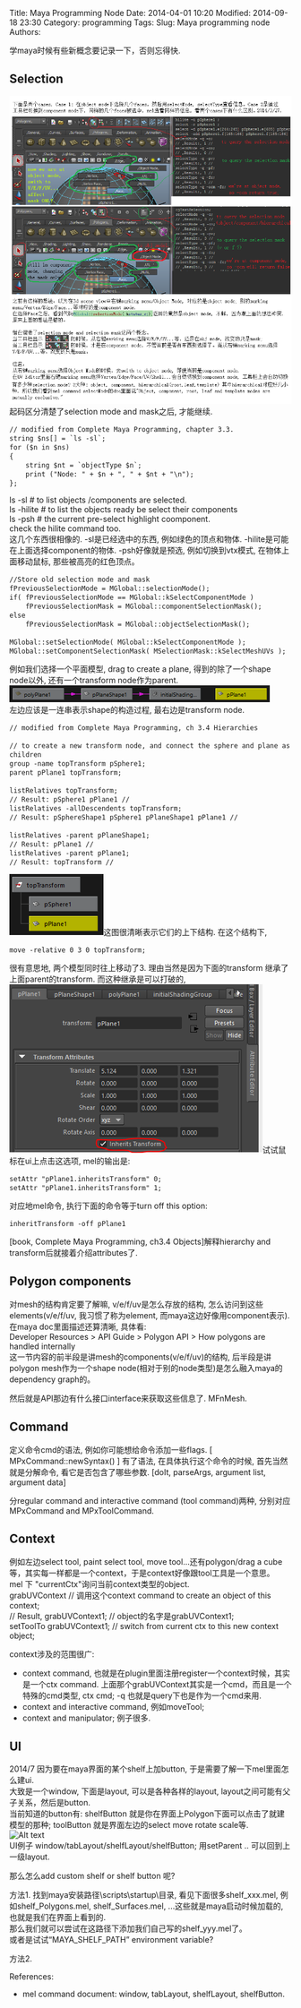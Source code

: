 Title: Maya Programming Node
Date: 2014-04-01 10:20
Modified: 2014-09-18 23:30
Category: programming 
Tags: 
Slug: Maya programming node
Authors: 

学maya时候有些新概念要记录一下，否则忘得快. 

Selection 
----  
![mode_and_mask](data/2014-04-01_maya_selection_mode_mask.png "output")  
起码区分清楚了selection mode and mask之后, 才能继续. 

```   
// modified from Complete Maya Programming, chapter 3.3.    
string $ns[] = `ls -sl`;    
for ($n in $ns)     
{    
    string $nt = `objectType $n`;     
    print ("Node: " + $n + ", " + $nt + "\n");      
};      
```     
ls -sl  # to list objects /components are selected.  
ls -hilite  # to list the objects ready be select their components  
ls -psh  # the current pre-select highlight coomponent.  
check the hilite command too.  
这几个东西很相像的. -sl是已经选中的东西, 例如绿色的顶点和物体. -hilite是可能在上面选择component的物体. -psh好像就是预选, 例如切换到vtx模式, 在物体上面移动鼠标, 那些被高亮的红色顶点。

    //Store old selection mode and mask 
    fPreviousSelectionMode = MGlobal::selectionMode(); 
    if( fPreviousSelectionMode == MGlobal::kSelectComponentMode ) 
        fPreviousSelectionMask = MGlobal::componentSelectionMask(); 
    else 
        fPreviousSelectionMask = MGlobal::objectSelectionMask(); 
    
    MGlobal::setSelectionMode( MGlobal::kSelectComponentMode ); 
    MGlobal::setComponentSelectionMask( MSelectionMask::kSelectMeshUVs ); 

例如我们选择一个平面模型, drag to create a plane, 得到的除了一个shape node以外, 还有一个transform node作为parent.  
![Alt text](data/2014-09-28-plane-connection.PNG "")    
左边应该是一连串表示shape的构造过程, 最右边是transform node.  

```  
// modified from Complete Maya Programming, ch 3.4 Hierarchies 

// to create a new transform node, and connect the sphere and plane as children 
group -name topTransform pSphere1; 
parent pPlane1 topTransform;

listRelatives topTransform;
// Result: pSphere1 pPlane1 //   
listRelatives -allDescendents topTransform;
// Result: pSphereShape1 pSphere1 pPlaneShape1 pPlane1 // 

listRelatives -parent pPlaneShape1;
// Result: pPlane1 // 
listRelatives -parent pPlane1;
// Result: topTransform // 
```   
![Alt text](data/2014-09-28-Hierarchy-topTransform.PNG "")这图很清晰表示它们的上下结构. 在这个结构下, 
```  
move -relative 0 3 0 topTransform; 
```   
很有意思地, 两个模型同时往上移动了3. 理由当然是因为下面的transform 继承了上面parent的transform. 而这种继承是可以打破的,  
![Alt text](data/2014-09-28-Hierarchy-inheritTransform.PNG "")试试鼠标在ui上点击这选项, mel的输出是:    
```  
setAttr "pPlane1.inheritsTransform" 0; 
setAttr "pPlane1.inheritsTransform" 1;  
```    
对应地mel命令, 执行下面的命令等于turn off this option: 
``` 
inheritTransform -off pPlane1 
``` 
 
[book, Complete Maya Programming, ch3.4 Objects]解释hierarchy and transform后就接着介绍attributes了. 
 
 
 
Polygon components  
----       
对mesh的结构肯定要了解嘛, v/e/f/uv是怎么存放的结构, 怎么访问到这些elements(v/e/f/uv, 我习惯了称为element, 而maya这边好像用component表示). 在maya doc里面描述还算清晰, 具体看:           
Developer Resources > API Guide > Polygon API > How polygons are handled internally         
这一节内容的前半段是讲mesh的components(v/e/f/uv)的结构, 后半段是讲polygon mesh作为一个shape node(相对于别的node类型)是怎么融入maya的dependency graph的。   

然后就是API那边有什么接口interface来获取这些信息了. MFnMesh.


Command 
---- 
定义命令cmd的语法, 例如你可能想给命令添加一些flags. [ MPxCommand::newSyntax() ]
有了语法, 在具体执行这个命令的时候, 首先当然就是分解命令, 看它是否包含了哪些参数. [doIt, parseArgs, argument list, argument data]

分regular command and interactive command (tool command)两种, 分别对应MPxCommand and MPxToolCommand. 

Context 
---- 
例如左边select tool, paint select tool, move tool...还有polygon/drag a cube等，其实每一样都是一个context，于是context好像跟tool工具是一个意思。       
mel 下 "currentCtx"询问当前context类型的object.         
grabUVContext // 调用这个context command to create an object of this context;     
// Result, grabUVContext1; // object的名字是grabUVContext1;       
setToolTo grabUVContext1; // switch from current ctx to this new context object;     

context涉及的范围很广:          
+ context command, 也就是在plugin里面注册register一个context时候，其实是一个ctx command.  上面那个grabUVContext其实是一个cmd，而且是一个特殊的cmd类型, ctx cmd; -q 也就是query下也是作为一个cmd来用. 
+ context and interactive command, 例如moveTool;          
+ context and manipulator; 例子很多.                
                     
 
UI   
----  
2014/7 因为要在maya界面的某个shelf上加button, 于是需要了解一下mel里面怎么建ui.        
大致是一个window, 下面是layout, 可以是各种各样的layout,  layout之间可能有父子关系，然后是button.          
当前知道的button有: 
shelfButton 就是你在界面上Polygon下面可以点击了就建模型的那种; 
toolButton 就是界面左边的select move rotate scale等.  
![Alt text](data/2014-06-25-UndoRedoStack.png "output")   
UI例子 window/tabLayout/shelfLayout/shelfButton; 用setParent .. 可以回到上一级layout.   
       
那么怎么add custom shelf or shelf button 呢?     
        
方法1. 找到maya安装路径\scripts\startup\目录, 看见下面很多shelf_xxx.mel, 例如shelf_Polygons.mel,          shelf_Surfaces.mel, ...这些就是maya启动时候加载的, 也就是我们在界面上看到的.        
那么我们就可以尝试在这路径下添加我们自己写的shelf_yyy.mel了。       
或者是试试“MAYA_SHELF_PATH” environment variable?         

方法2.        
               
References: 
+ mel command document: window, tabLayout, shelfLayout, shelfButton. 